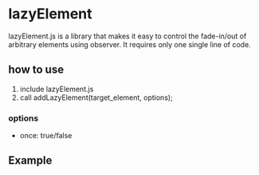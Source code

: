 # lazyElement
lazyElement.js is a library that makes it easy to control the fade-in/out of arbitrary elements using observer. It requires only one single line of code.

## how to use
1. include lazyElement.js
2. call addLazyElement(target_element, options);

### options
  * once: true/false

## Example

